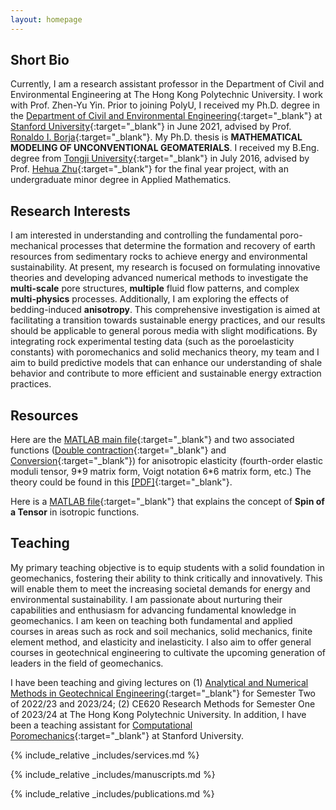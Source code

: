 ```yaml
---
layout: homepage
---
```


## Short Bio

Currently, I am a research assistant professor in the Department of Civil and Environmental Engineering at The Hong Kong Polytechnic University. I work with Prof. Zhen-Yu Yin. Prior to joining PolyU, I received my Ph.D. degree in the [Department of Civil and Environmental Engineering](https://cee.stanford.edu/){:target="_blank"} at [Stanford University](https://www.stanford.edu/){:target="_blank"} in June 2021, advised by Prof. [Ronaldo I. Borja](https://web.stanford.edu/~borja/){:target="_blank"}. My Ph.D. thesis is **MATHEMATICAL MODELING OF UNCONVENTIONAL GEOMATERIALS**. I received my B.Eng. degree from [Tongji University](https://www.tongji.edu.cn/){:target="_blank"} in July 2016, advised by Prof. [Hehua Zhu](https://ysg.ckcest.cn/html/details/8230/index.html){:target="_blank"} for the final year project, with an undergraduate minor degree in Applied Mathematics.

## Research Interests

I am interested in understanding and controlling the fundamental poro-mechanical processes that determine the formation and recovery of earth resources from sedimentary rocks to achieve energy and environmental sustainability. At present, my research is focused on formulating innovative theories and developing advanced numerical methods to investigate the **multi-scale** pore structures, **multiple** fluid flow patterns, and complex **multi-physics** processes. Additionally, I am exploring the effects of bedding-induced **anisotropy**. This comprehensive investigation is aimed at facilitating a transition towards sustainable energy practices, and our results should be applicable to general porous media with slight modifications. By integrating rock experimental testing data (such as the poroelasticity constants) with poromechanics and solid mechanics theory, my team and I aim to build predictive models that can enhance our understanding of shale behavior and contribute to more efficient and sustainable energy extraction practices.

## Resources

Here are the [MATLAB main file](../assets/files/anisotropic_elasticity.txt){:target="_blank"} and two associated functions ([Double contraction](../assets/files/double_dot.txt){:target="_blank"} and [Conversion](../assets/files/stiffness_to_mat6by6.txt){:target="_blank"}) for anisotropic elasticity (fourth-order elastic moduli tensor, 9\*9 matrix form, Voigt notation 6\*6 matrix form, etc.) The theory could be found in this [[PDF]](../assets/files/Shared_1.pdf){:target="_blank"}.


Here is a [MATLAB file](../assets/files/Isotropy_function.txt){:target="_blank"} that explains the concept of **Spin of a Tensor** in isotropic functions.


## Teaching

My primary teaching objective is to equip students with a solid foundation in geomechanics, fostering their ability to think critically and innovatively. This will enable them to meet the increasing societal demands for energy and environmental sustainability. I am passionate about nurturing their capabilities and enthusiasm for advancing fundamental knowledge in geomechanics. I am keen on teaching both fundamental and applied courses in areas such as rock and soil mechanics, solid mechanics, finite element method, and elasticity and inelasticity. I also aim to offer general courses in geotechnical engineering to cultivate the upcoming generation of leaders in the field of geomechanics.


I have been teaching and giving lectures on (1) [Analytical and Numerical Methods in Geotechnical Engineering](https://www.polyu.edu.hk/cee/docdrive/CSE583_as%20of%2020230818.pdf){:target="_blank"} for Semester Two of 2022/23 and 2023/24; (2) CE620 Research Methods for Semester One of 2023/24 at The Hong Kong Polytechnic University. In addition, I have been a teaching assistant for [Computational Poromechanics](https://web.stanford.edu/~borja/cour/cee294_syllabus.pdf){:target="_blank"} at Stanford University.


{% include_relative _includes/services.md %}

{% include_relative _includes/manuscripts.md %}

{% include_relative _includes/publications.md %}


<script type='text/javascript' id='clustrmaps' src='//cdn.clustrmaps.com/map_v2.js?cl=160c98&w=400&t=tt&d=Dpxdrc4AFLYPcA-vwWuwzCFnPW278vQEnjX3wtFIibY&co=ffffff&ct=000000&cmo=3acc3a&cmn=ff5353'></script>